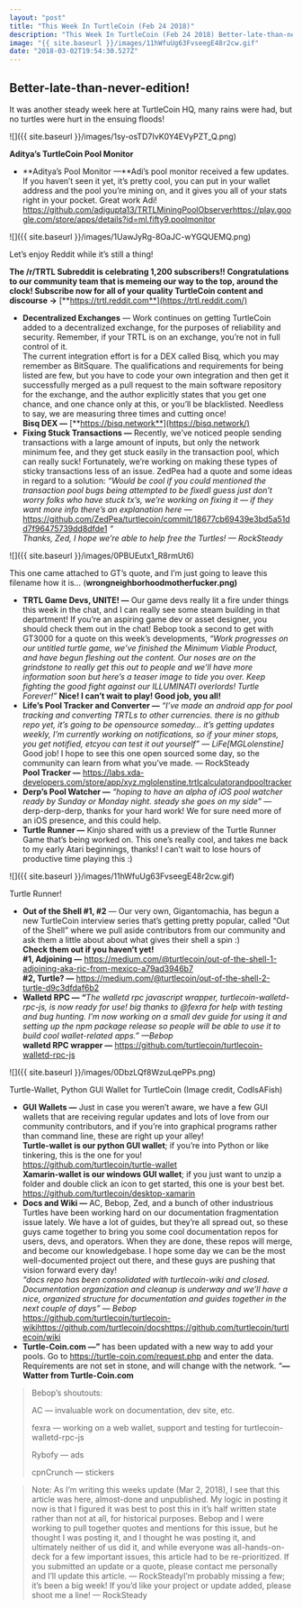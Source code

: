 ```yaml
---
layout: "post"
title: "This Week In TurtleCoin (Feb 24 2018)"
description: "This Week In TurtleCoin (Feb 24 2018) Better-late-than-never-edition! TurtleCoin Mar 2, 2018 · 6 min read It was another steady week here at TurtleCoin HQ,..."
image: "{{ site.baseurl }}/images/11hWfuUg63FvseegE48r2cw.gif"
date: "2018-03-02T19:54:30.527Z"
---
```


## Better-late-than-never-edition!

It was another steady week here at TurtleCoin HQ, many rains were had, but no turtles were hurt in the ensuing floods!

![]({{ site.baseurl }}/images/1sy-osTD7IvK0Y4EVyPZT_Q.png)

**Aditya’s TurtleCoin Pool Monitor**

- **Aditya’s Pool Monitor —**Adi’s pool monitor received a few updates. If you haven’t seen it yet, it’s pretty cool, you can put in your wallet address and the pool you’re mining on, and it gives you all of your stats right in your pocket. Great work Adi!  
  <https://github.com/adigupta13/TRTLMiningPoolObserver><https://play.google.com/store/apps/details?id=ml.fifty9.poolmonitor>

![]({{ site.baseurl }}/images/1UawJyRg-8OaJC-wYGQUEMQ.png)

Let’s enjoy Reddit while it’s still a thing!

**The /r/TRTL Subreddit is celebrating 1,200 subscribers!! Congratulations to our community team that is memeing our way to the top, around the clock! Subscribe now for all of your quality TurtleCoin content and discourse ->** [**https://trtl.reddit.com**](https://trtl.reddit.com/)

- **Decentralized Exchanges** — Work continues on getting TurtleCoin added to a decentralized exchange, for the purposes of reliability and security. Remember, if your TRTL is on an exchange, you’re not in full control of it.  
  The current integration effort is for a DEX called Bisq, which you may remember as BitSquare. The qualifications and requirements for being listed are few, but you have to code your own integration and then get it successfully merged as a pull request to the main software repository for the exchange, and the author explicitly states that you get one chance, and one chance only at this, or you’ll be blacklisted. Needless to say, we are measuring three times and cutting once!  
  **Bisq DEX —** [**https://bisq.network**](https://bisq.network/)
- **Fixing Stuck Transactions —** Recently, we’ve noticed people sending transactions with a large amount of inputs, but only the network minimum fee, and they get stuck easily in the transaction pool, which can really suck! Fortunately, we’re working on making these types of sticky transactions less of an issue. ZedPea had a quote and some ideas in regard to a solution: _“Would be cool if you could mentioned the transaction pool bugs being attempted to be fixedI guess just don’t worry folks who have stuck tx’s, we’re working on fixing it — if they want more info there’s an explanation here —_ <https://github.com/ZedPea/turtlecoin/commit/18677cb69439e3bd5a51dd7f96475739dd8dfde1> _“_  
  _Thanks, Zed, I hope we’re able to help free the Turtles! — RockSteady_

![]({{ site.baseurl }}/images/0PBUEutx1_R8rmUt6)

This one came attached to GT’s quote, and I’m just going to leave this filename how it is… (**wrongneighborhoodmotherfucker.png)**

- **TRTL Game Devs, UNITE! —** Our game devs really lit a fire under things this week in the chat, and I can really see some steam building in that department! If you’re an aspiring game dev or asset designer, you should check them out in the chat! Bebop took a second to get with GT3000 for a quote on this week’s developments, _“Work progresses on our untitled turtle game, we’ve finished the Minimum Viable Product, and have begun fleshing out the content. Our noses are on the grindstone to really get this out to people and we’ll have more information soon but here’s a teaser image to tide you over. Keep fighting the good fight against our ILLUMINATI overlords! Turtle Forever!”_ **Nice! I can’t wait to play! Good job, you all!**
- **Life’s Pool Tracker and Converter —** _“I’ve made an android app for pool tracking and converting TRTLs to other currencies. there is no github repo yet, it’s going to be opensource someday… it’s getting updates weekly, I’m currently working on notifications, so if your miner stops, you get notified, etcyou can test it out yourself” — LiFe\[MGLolenstine\]_  
  Good job! I hope to see this one open sourced some day, so the community can learn from what you’ve made. — RockSteady  
  **Pool Tracker —** <https://labs.xda-developers.com/store/app/xyz.mglolenstine.trtlcalculatorandpooltracker>
- **Derp’s Pool Watcher —** _“hoping to have an alpha of iOS pool watcher ready by Sunday or Monday night. steady she goes on my side”_ — derp-derp-derp, thanks for your hard work! We for sure need more of an iOS presence, and this could help.
- **Turtle Runner —** Kinjo shared with us a preview of the Turtle Runner Game that’s being worked on. This one’s really cool, and takes me back to my early Atari beginnings, thanks! I can’t wait to lose hours of productive time playing this :)

![]({{ site.baseurl }}/images/11hWfuUg63FvseegE48r2cw.gif)

Turtle Runner!

- **Out of the Shell #1, #2** — Our very own, Gigantomachia, has begun a new TurtleCoin interview series that’s getting pretty popular, called “Out of the Shell” where we pull aside contributors from our community and ask them a little about about what gives their shell a spin :)  
  **Check them out if you haven’t yet!**  
  **#1, Adjoining —** <https://medium.com/@turtlecoin/out-of-the-shell-1-adjoining-aka-ric-from-mexico-a79ad3946b7>  
  **#2, Turtle? —** <https://medium.com/@turtlecoin/out-of-the-shell-2-turtle-d9c3dfdaf6b2>
- **Walletd RPC — _“_**_The walletd rpc javascript wrapper, turtlecoin-walletd-rpc-js, is now ready for use! big thanks to @fexra for help with testing and bug hunting. I’m now working on a small dev guide for using it and setting up the npm package release so people will be able to use it to build cool wallet-related apps.” —Bebop_  
  **walletd RPC wrapper —** <https://github.com/turtlecoin/turtlecoin-walletd-rpc-js>

![]({{ site.baseurl }}/images/0DbzLQf8WzuLqePPs.png)

Turtle-Wallet, Python GUI Wallet for TurtleCoin (Image credit, CodIsAFish)

- **GUI Wallets —** Just in case you weren’t aware, we have a few GUI wallets that are receiving regular updates and lots of love from our community contributors, and if you’re into graphical programs rather than command line, these are right up your alley!  
  **Turtle-wallet is our python GUI wallet**; if you’re into Python or like tinkering, this is the one for you!  
  <https://github.com/turtlecoin/turtle-wallet>  
  **Xamarin-wallet is our windows GUI wallet**; if you just want to unzip a folder and double click an icon to get started, this one is your best bet.  
  <https://github.com/turtlecoin/desktop-xamarin>
- **Docs and Wiki —** AC, Bebop, Zed, and a bunch of other industrious Turtles have been working hard on our documentation fragmentation issue lately. We have a lot of guides, but they’re all spread out, so these guys came together to bring you some cool documentation repos for users, devs, and operators. When they are done, these repos will merge, and become our knowledgebase. I hope some day we can be the most well-documented project out there, and these guys are pushing that vision forward every day!  
  _“docs repo has been consolidated with turtlecoin-wiki and closed. Documentation organization and cleanup is underway and we’ll have a nice, organized structure for documentation and guides together in the next couple of days” — Bebop_  
  <https://github.com/turtlecoin/turtlecoin-wiki><https://github.com/turtlecoin/docs><https://github.com/turtlecoin/turtlecoin/wiki>
- **Turtle-Coin.com —”** has been updated with a new way to add your pools. Go to <https://turtle-coin.com/request.php> and enter the data. Requirements are not set in stone, and will change with the network. “**— Watter from Turtle-Coin.com**

> Bebop’s shoutouts:
>
> AC — invaluable work on documentation, dev site, etc.
>
> fexra — working on a web wallet, support and testing for turtlecoin-walletd-rpc-js
>
> Rybofy — ads
>
> cpnCrunch — stickers

> Note: As I’m writing this weeks update (Mar 2, 2018), I see that this article was here, almost-done and unpublished. My logic in posting it now is that I figured it was best to post this in it’s half written state rather than not at all, for historical purposes. Bebop and I were working to pull together quotes and mentions for this issue, but he thought I was posting it, and I thought he was posting it, and ultimately neither of us did it, and while everyone was all-hands-on-deck for a few important issues, this article had to be re-prioritized. If you submitted an update or a quote, please contact me personally and I’ll update this article. — RockSteadyI’m probably missing a few; it’s been a big week! If you’d like your project or update added, please shoot me a line! — RockSteady
